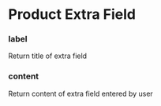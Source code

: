 # Product Extra Field

### label

Return title of extra field



### content

Return content of extra field entered by user

